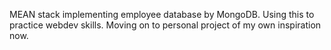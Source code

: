 MEAN stack implementing employee database by MongoDB. Using this to practice webdev skills. Moving on to personal project of my own inspiration now.
